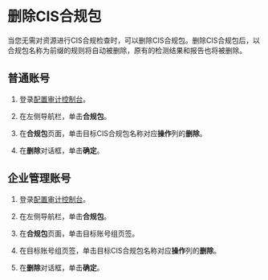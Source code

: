 # 删除CIS合规包

当您无需对资源进行CIS合规检查时，可以删除CIS合规包。删除CIS合规包后，以合规包名称为前缀的规则将自动被删除，原有的检测结果和报告也将被删除。

## 普通账号

1.  登录[配置审计控制台](https://config.console.aliyun.com)。

2.  在左侧导航栏，单击**合规包**。

3.  在**合规包**页面，单击目标CIS合规包名称对应**操作**列的**删除**。

4.  在**删除**对话框，单击**确定**。


## 企业管理账号

1.  登录[配置审计控制台](https://config.console.aliyun.com)。

2.  在左侧导航栏，单击**合规包**。

3.  在**合规包**页面，单击目标账号组页签。

4.  在目标账号组页签，单击目标CIS合规包名称对应**操作**列的**删除**。

5.  在**删除**对话框，单击**确定**。


